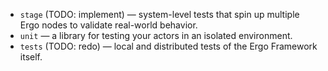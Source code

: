 - `stage` (TODO: implement) —  system-level tests that spin up multiple Ergo nodes to validate real-world behavior.
- `unit` —  a library for testing your actors in an isolated environment.
- `tests` (TODO: redo) —  local and distributed tests of the Ergo Framework itself.

